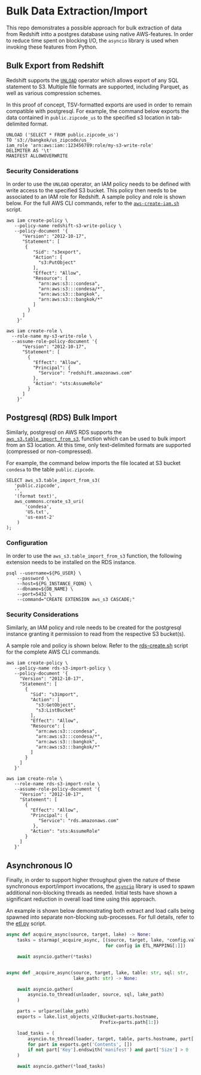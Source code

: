 # Bulk Data Extraction/Import
This repo demonstrates a possible approach for bulk extraction of data 
from Redshift intto a postgres database using native AWS-features. In 
order to reduce time spent on blocking I/O, the `asyncio` library is used
when invoking these features from Python.

## Bulk Export from Redshift
Redshift supports the [`UNLOAD`](https://docs.aws.amazon.com/redshift/latest/dg/r_UNLOAD.html) 
operator which allows export of any SQL statement to S3. Multiple file 
formats are supported, including Parquet, as well as various compression 
schemes. 

In this proof of concept, TSV-formatted exports are used in order to remain
compatible with postgresql. For example, the command below exports the data
contained in `public.zipcode_us` to the specified s3 location in tab-delimited 
format.

```
UNLOAD ('SELECT * FROM public.zipcode_us')
TO 's3://bangkok/us_zipcode/us_'
iam_role 'arn:aws:iam::123456789:role/my-s3-write-role'
DELIMITER AS '\t'
MANIFEST ALLOWOVERWRITE
```

### Security Considerations
In order to use the `UNLOAD` operator, an IAM policy needs to be defined 
with write access to the specified S3 bucket. This policy then needs to be
associated to an IAM role for Redshift. A sample policy and role is shown
below. For the full AWS CLI commands, refer to the 
[`aws-create-iam.sh`](../redshift/aws-create-iam.sh) script.

```shell
aws iam create-policy \
   --policy-name redshift-s3-write-policy \
   --policy-document '{
      "Version": "2012-10-17",
      "Statement": [
       {
          "Sid": "s3export",
          "Action": [
            "s3:PutObject"
          ],
          "Effect": "Allow",
          "Resource": [
            "arn:aws:s3:::condesa", 
            "arn:aws:s3:::condesa/*",
            "arn:aws:s3:::bangkok", 
            "arn:aws:s3:::bangkok/*"
          ] 
        }
      ] 
    }'
```

```shell
aws iam create-role \
  --role-name my-s3-write-role \
  --assume-role-policy-document '{
      "Version": "2012-10-17",
      "Statement": [
        {
          "Effect": "Allow",
          "Principal": {
            "Service": "redshift.amazonaws.com"
          },
          "Action": "sts:AssumeRole"
        }
      ] 
    }'
```

## Postgresql (RDS) Bulk Import
Similarly, postgresql on AWS RDS supports the 
[`aws_s3.table_import_from_s3`](https://docs.aws.amazon.com/AmazonRDS/latest/UserGuide/PostgreSQL.Procedural.Importing.html#USER_PostgreSQL.S3Import),
function which can be used to bulk import from an S3 location. At this 
time, only text-delimited formats are supported (compressed or 
non-compressed).

For example, the command below imports the file located at S3 bucket 
`condesa` to the table `public.zipcode`.

```
SELECT aws_s3.table_import_from_s3(
   'public.zipcode',
   '',
   '(format text)',
   aws_commons.create_s3_uri(
       'condesa',
       'US.txt',
       'us-east-2'
    )
);
```

### Configuration
In order to use the `aws_s3.table_import_from_s3` function, the following
extension needs to be installed on the RDS instance.

```shell
psql --username=${PG_USER} \
    --password \
    --host=${PG_INSTANCE_FQDN} \
    --dbname=${DB_NAME} \
    --port=5432 \
    --command="CREATE EXTENSION aws_s3 CASCADE;"
```

### Security Considerations
Similarly, an IAM policy and role needs to be created for the postgresql
instance granting it permission to read from the respective S3 bucket(s).

A sample role and policy is shown below. Refer to the [rds-create.sh](../rds/rds-create.sh) 
script for the complete AWS CLI commands.

```shell
aws iam create-policy \
   --policy-name rds-s3-import-policy \
   --policy-document '{
     "Version": "2012-10-17",
     "Statement": [
       {
         "Sid": "s3import",
         "Action": [
           "s3:GetObject",
           "s3:ListBucket"
         ],
         "Effect": "Allow",
         "Resource": [
           "arn:aws:s3:::condesa", 
           "arn:aws:s3:::condesa/*",
           "arn:aws:s3:::bangkok", 
           "arn:aws:s3:::bangkok/*"
         ] 
       }
     ] 
   }'
```

```shell
aws iam create-role \
   --role-name rds-s3-import-role \
   --assume-role-policy-document '{
     "Version": "2012-10-17",
     "Statement": [
       {
         "Effect": "Allow",
         "Principal": {
            "Service": "rds.amazonaws.com"
          },
         "Action": "sts:AssumeRole"
       }
     ] 
   }'
```

## Asynchronous IO
Finally, in order to support higher throughput given the nature of these
synchronous export/import invocations, the [`asyncio`](https://docs.python.org/3/library/asyncio.html)
library is used to spawn additional non-blocking threads as needed. Initial 
tests have shown a significant reduction in overall load time using this 
approach.

An example is shown below demonstrating both extract and load calls being
spawned into separate non-blocking sub-processes. For full details, refer
to the [etl.py](ingest/etl.py) script.

```python
async def acquire_async(source, target, lake) -> None:
    tasks = starmap(_acquire_async, [(source, target, lake, *config.values())
                                     for config in ETL_MAPPING[:]])

    await asyncio.gather(*tasks)


async def _acquire_async(source, target, lake, table: str, sql: str,
                         lake_path: str) -> None:

    await asyncio.gather(
        asyncio.to_thread(unloader, source, sql, lake_path)
    )

    parts = urlparse(lake_path)
    exports = lake.list_objects_v2(Bucket=parts.hostname,
                                   Prefix=parts.path[1:])

    load_tasks = (
        asyncio.to_thread(loader, target, table, parts.hostname, part['Key'])
        for part in exports.get('Contents', [])
        if not part['Key'].endswith('manifest') and part['Size'] > 0
    )

    await asyncio.gather(*load_tasks)
```